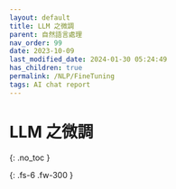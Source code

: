 ```yaml
---
layout: default
title: LLM 之微調
parent: 自然語言處理
nav_order: 99
date: 2023-10-09
last_modified_date: 2024-01-30 05:24:49
has_children: true
permalink: /NLP/FineTuning
tags: AI chat report
---
```


# LLM 之微調
{: .no_toc }

{: .fs-6 .fw-300 }

